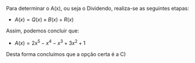 Para determinar o A(x), ou seja o Dividendo, realiza-se as seguintes etapas: 

 - $A(x) = Q(x) \times B(x) + R(x)$

 Assim, podemos concluir que: 

 - $A(x) =  2x^{5}-x^{4}-x^{3}+3x^{2}+1$ 


Desta forma concluímos que a opção certa é a C) 

